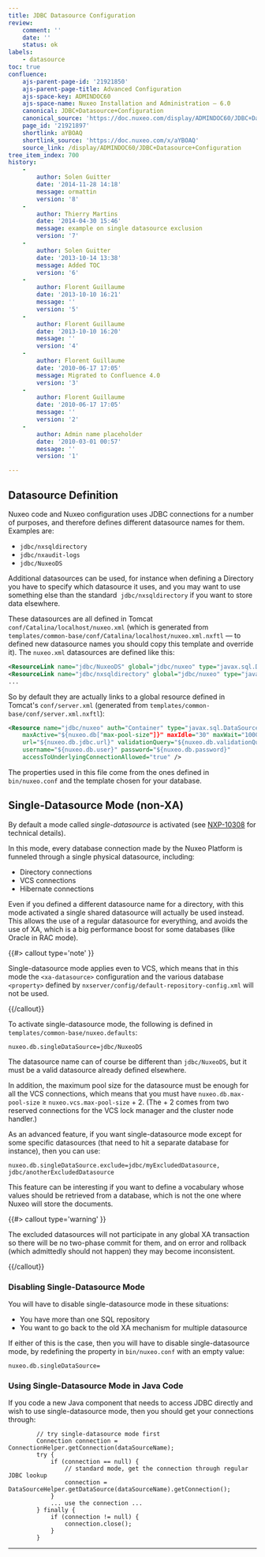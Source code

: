 ```yaml
---
title: JDBC Datasource Configuration
review:
    comment: ''
    date: ''
    status: ok
labels:
    - datasource
toc: true
confluence:
    ajs-parent-page-id: '21921850'
    ajs-parent-page-title: Advanced Configuration
    ajs-space-key: ADMINDOC60
    ajs-space-name: Nuxeo Installation and Administration — 6.0
    canonical: JDBC+Datasource+Configuration
    canonical_source: 'https://doc.nuxeo.com/display/ADMINDOC60/JDBC+Datasource+Configuration'
    page_id: '21921897'
    shortlink: aYBOAQ
    shortlink_source: 'https://doc.nuxeo.com/x/aYBOAQ'
    source_link: /display/ADMINDOC60/JDBC+Datasource+Configuration
tree_item_index: 700
history:
    -
        author: Solen Guitter
        date: '2014-11-28 14:18'
        message: ormattin
        version: '8'
    -
        author: Thierry Martins
        date: '2014-04-30 15:46'
        message: example on single datasource exclusion
        version: '7'
    -
        author: Solen Guitter
        date: '2013-10-14 13:38'
        message: Added TOC
        version: '6'
    -
        author: Florent Guillaume
        date: '2013-10-10 16:21'
        message: ''
        version: '5'
    -
        author: Florent Guillaume
        date: '2013-10-10 16:20'
        message: ''
        version: '4'
    -
        author: Florent Guillaume
        date: '2010-06-17 17:05'
        message: Migrated to Confluence 4.0
        version: '3'
    -
        author: Florent Guillaume
        date: '2010-06-17 17:05'
        message: ''
        version: '2'
    -
        author: Admin name placeholder
        date: '2010-03-01 00:57'
        message: ''
        version: '1'

---
```

## Datasource Definition

Nuxeo code and Nuxeo configuration uses JDBC connections for a number of purposes, and therefore defines different datasource names for them. Examples are:

*   `jdbc/nxsqldirectory`
*   `jdbc/nxaudit-logs`
*   `jdbc/NuxeoDS`

Additional datasources can be used, for instance when defining a Directory you have to specify which datasource it uses, and you may want to use something else than the standard&nbsp; `jdbc/nxsqldirectory` if you want to store data elsewhere.

These datasources are all defined in Tomcat `conf/Catalina/localhost/nuxeo.xml` (which is generated from `templates/common-base/conf/Catalina/localhost/nuxeo.xml.nxftl` &mdash; to defined new datasource names you should copy this template and override it). The `nuxeo.xml` datasources are defined like this:

```xml
<ResourceLink name="jdbc/NuxeoDS" global="jdbc/nuxeo" type="javax.sql.DataSource" />
<ResourceLink name="jdbc/nxsqldirectory" global="jdbc/nuxeo" type="javax.sql.DataSource" />
...
```

So by default they are actually links to a global resource defined in Tomcat's `conf/server.xml` (generated from `templates/common-base/conf/server.xml.nxftl`):

```xml
<Resource name="jdbc/nuxeo" auth="Container" type="javax.sql.DataSource"
    maxActive="${nuxeo.db["max-pool-size"]}" maxIdle="30" maxWait="10000" driverClassName="${nuxeo.db.driver}"
    url="${nuxeo.db.jdbc.url}" validationQuery="${nuxeo.db.validationQuery}"
    username="${nuxeo.db.user}" password="${nuxeo.db.password}"
    accessToUnderlyingConnectionAllowed="true" />
```

The properties used in this file come from the ones defined in `bin/nuxeo.conf` and the template chosen for your database.

## Single-Datasource Mode (non-XA)

By default a mode called _single-datasource_ is activated (see [NXP-10308](https://jira.nuxeo.com/browse/NXP-10308) for technical details).

In this mode, every database connection made by the Nuxeo Platform is funneled through a single physical datasource, including:

*   Directory connections
*   VCS connections
*   Hibernate connections

Even if you defined a different datasource name for a directory, with this mode activated a single shared datasource will actually be used instead. This allows the use of a regular datasource for everything, and avoids the use of XA, which is a big performance boost for some databases (like Oracle in RAC mode).

{{#> callout type='note' }}

Single-datasource mode applies even to VCS, which means that in this mode the `<xa-datasource>` configuration and the various database `<property>` defined by `nxserver/config/default-repository-config.xml` will not be used.

{{/callout}}

To activate single-datasource mode, the following is defined in `templates/common-base/nuxeo.defaults`:

```
nuxeo.db.singleDataSource=jdbc/NuxeoDS
```

The datasource name can of course be different than `jdbc/NuxeoDS`, but it must be a valid datasource already defined elsewhere.

In addition, the maximum pool size for the datasource must be enough for all the VCS connections, which means that you must have `nuxeo.db.max-pool-size` &ge; `nuxeo.vcs.max-pool-size` + 2\. (The + 2 comes from two reserved connections for the VCS lock manager and the cluster node handler.)

As an advanced feature, if you want single-datasource mode except for some specific datasources (that need to hit a separate database for instance), then you can use:

```
nuxeo.db.singleDataSource.exclude=jdbc/myExcludedDatasource, jdbc/anotherExcludedDatasource
```

This feature can be interesting if you want to define a vocabulary whose values should be retrieved from a database, which is not the one where Nuxeo will store the documents.

{{#> callout type='warning' }}

The excluded datasources will not participate in any global XA transaction so there will be no two-phase commit for them, and on error and rollback (which admittedly should not happen) they may become inconsistent.

{{/callout}}

### Disabling Single-Datasource Mode

You will have to disable single-datasource mode in these situations:

*   You have more than one SQL repository
*   You want to go back to the old XA mechanism for multiple datasource

If either of this is the case, then you will have to disable single-datasource mode, by redefining the property in `bin/nuxeo.conf` with an empty value:

```
nuxeo.db.singleDataSource=
```

### Using Single-Datasource Mode in Java Code

If you code a new Java component that needs to access JDBC directly and wish to use single-datasource mode, then you should get your connections through:

```
        // try single-datasource mode first
        Connection connection = ConnectionHelper.getConnection(dataSourceName);
        try {
            if (connection == null) {
                // standard mode, get the connection through regular JDBC lookup
                connection = DataSourceHelper.getDataSource(dataSourceName).getConnection();
            }
            ... use the connection ...
        } finally {
            if (connection != null) {
                connection.close();
            }
        }
```

* * *
